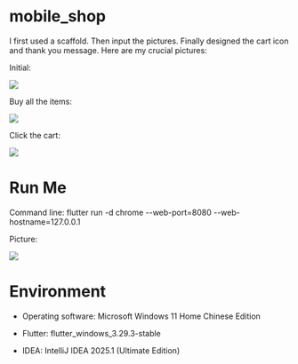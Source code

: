 # mobile_shop

I first used a scaffold. Then input the pictures. Finally designed the cart icon and thank you message. Here are my crucial pictures:

Initial:

![](C:\Users\聂杨飞\AppData\Roaming\marktext\images\2025-05-07-00-07-15-image.png)

Buy all the items:

![](C:\Users\聂杨飞\AppData\Roaming\marktext\images\2025-05-07-00-06-33-image.png)

Click the cart:

![](C:\Users\聂杨飞\AppData\Roaming\marktext\images\2025-05-07-00-06-59-image.png)

# Run Me

Command line: flutter run -d chrome --web-port=8080 --web-hostname=127.0.0.1

Picture:

![](C:\Users\聂杨飞\AppData\Roaming\marktext\images\2025-05-07-00-04-16-image.png)

# Environment

- Operating software: Microsoft Windows 11 Home Chinese Edition

- Flutter: flutter_windows_3.29.3-stable

- IDEA: IntelliJ IDEA 2025.1 (Ultimate Edition)
